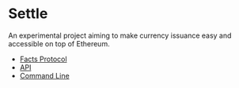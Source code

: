 # Settle

An experimental project aiming to make currency issuance easy and accessible on
top of Ethereum.

- [Facts Protocol](facts/README.md)
- [API](api/README.md)
- [Command Line](command/README.md)
